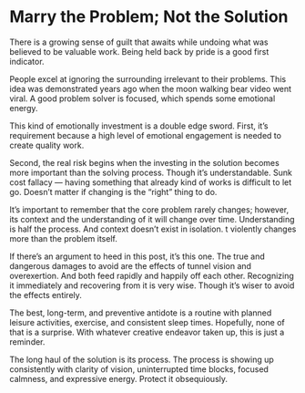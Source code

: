 # Marry the Problem; Not the Solution

There is a growing sense of guilt that awaits while undoing what was believed to be valuable work.
Being held back by pride is a good first indicator.

People excel at ignoring the surrounding irrelevant to their problems.
This idea was demonstrated years ago when the moon walking bear video went viral.
A good problem solver is focused, which spends some emotional energy.

This kind of emotionally investment is a double edge sword.
First, it’s requirement because a high level of emotional engagement is needed to create quality work.

Second, the real risk begins when the investing in the solution becomes more important than the solving process.
Though it’s understandable. Sunk cost fallacy — having something that already kind of works is difficult to let go.
Doesn’t matter if changing is the “right” thing to do.

It’s important to remember that the core problem rarely changes; however, its context and the understanding of it will change over time.
Understanding is half the process.
And context doesn’t exist in isolation.
t violently changes more than the problem itself.

If there’s an argument to heed in this post, it’s this one.
The true and dangerous damages to avoid are the effects of tunnel vision and overexertion.
And both feed rapidly and happily off each other.
Recognizing it immediately and recovering from it is very wise.
Though it’s wiser to avoid the effects entirely.

The best, long-term, and preventive antidote is a routine with planned leisure activities, exercise, and consistent sleep times.
Hopefully, none of that is a surprise.
With whatever creative endeavor taken up, this is just a reminder.

The long haul of the solution is its process.
The process is showing up consistently with clarity of vision, uninterrupted time blocks, focused calmness, and expressive energy.
Protect it obsequiously.
